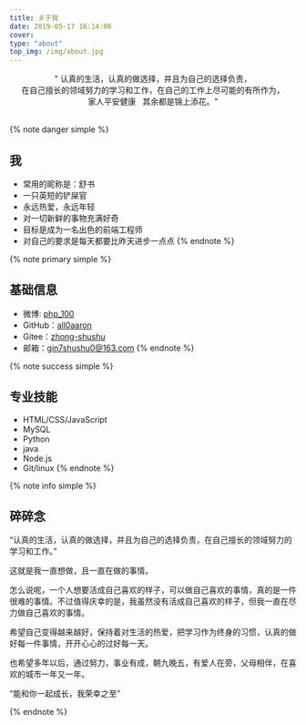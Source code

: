 ```yaml
---
title: 关于我
date: 2019-05-17 16:14:00
cover:
type: "about"
top_img: /img/about.jpg
---
```


<center>" 认真的生活，认真的做选择，并且为自己的选择负责，<br>
在自己擅长的领域努力的学习和工作，在自己的工作上尽可能的有所作为，<br>
家人平安健康&nbsp;&nbsp;&nbsp;其余都是锦上添花。"<br></center>
&nbsp;&nbsp;&nbsp;




{% note danger simple %}
## 我
- 常用的昵称是：舒书
- 一只英短的铲屎官
- 永远热爱，永远年轻
- 对一切新鲜的事物充满好奇
- 目标是成为一名出色的前端工程师
- 对自己的要求是每天都要比昨天进步一点点
{% endnote %}




{% note primary simple %}
## 基础信息
- 微博: <a href="https://weibo.com/u/6135045729">php_100</a>
- GitHub：<a href="https://github.com/all0aaron">all0aaron</a>
- Gitee：<a href="https://gitee.com/zhong-shushu">zhong-shushu</a>
- 邮箱：<a href="mailto:example@email.com">gin7shushu0@163.com</a>
{% endnote %}




{% note success simple %}
## 专业技能
- HTML/CSS/JavaScript
- MySQL
- Python
- java
- Node.js
- Git/linux
{% endnote %}




{% note info simple %}
## 碎碎念
“认真的生活，认真的做选择，并且为自己的选择负责，在自己擅长的领域努力的学习和工作。”

这就是我一直想做，且一直在做的事情。

怎么说呢，一个人想要活成自己喜欢的样子，可以做自己喜欢的事情，真的是一件很难的事情。不过值得庆幸的是，我虽然没有活成自己喜欢的样子，但我一直在尽力做自己喜欢的事情。

希望自己变得越来越好，保持着对生活的热爱，把学习作为终身的习惯，认真的做好每一件事情，开开心心的过好每一天。

也希望多年以后，通过努力，事业有成，朝九晚五，有爱人在旁，父母相伴，在喜欢的城市一年又一年。

“能和你一起成长，我荣幸之至”

{% endnote %}

